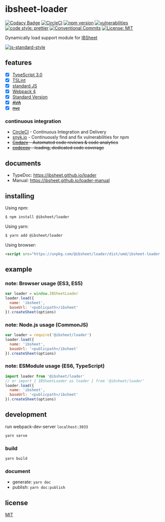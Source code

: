 # ibsheet-loader

[![Codacy Badge](https://api.codacy.com/project/badge/Grade/271223b5e7944ad4bc78cbed119924b5)](https://www.codacy.com/manual/ibsheet/loader?utm_source=github.com&amp;utm_medium=referral&amp;utm_content=ibsheet/loader&amp;utm_campaign=Badge_Grade)
[![CircleCI](https://circleci.com/gh/ibsheet/loader.svg?style=svg)](https://circleci.com/gh/ibsheet/loader)
[![npm version](https://badge.fury.io/js/%40ibsheet%2Floader.svg)](https://www.npmjs.com/package/@ibsheet/loader)
[![vulnerabilities](https://snyk.io/test/github/ibsheet/loader/badge.svg)](https://snyk.io/test/github/ibsheet/loader)
[![code style: prettier](https://img.shields.io/badge/code_style-prettier-ff69b4.svg)](https://github.com/prettier/prettier)
[![Conventional Commits](https://img.shields.io/badge/Conventional%20Commits-1.0.0-yellow.svg)](https://conventionalcommits.org)
[![License: MIT](https://img.shields.io/badge/License-MIT-green.svg)](https://opensource.org/licenses/MIT)

Dynamically load support module for [IBSheet](https://www.ibsheet.com)

[![js-standard-style](https://cdn.rawgit.com/standard/standard/master/badge.svg)](http://standardjs.com)

## features

* [x] [TypeScript 3.0](https://www.typescriptlang.org/docs/handbook/release-notes/typescript-3-0.html)
* [x] [TSLint](https://palantir.github.io/tslint/)
* [x] [standard JS](https://standardjs.com/)
* [x] [Webpack 4](https://webpack.js.org/)
* [x] [Standard Version](https://github.com/conventional-changelog/standard-version)
* [x] ~~[AVA](https://github.com/avajs/ava)~~
* [x] ~~[nyc](https://github.com/istanbuljs/nyc)~~

### continuous integration

* [CircleCI](https://circleci.com) - Continuous Integration and Delivery
* [snyk.io](https://snyk.io) - Continuously find and fix vulnerabilities for npm
* ~~[Codacy](https://www.codacy.com) - Automated code reviews & code analytics~~
* ~~[codecov](https://codecov.io) - leading, dedicated code coverage~~

## documents

* TypeDoc: <https://ibsheet.github.io/loader>
* Manual: <https://ibsheet.github.io/loader-manual>

## installing

Using npm:

```sh
$ npm install @ibsheet/loader
```

Using yarn:

```sh
$ yarn add @ibsheet/loader
```

Using browser:

```html
<script src="https://unpkg.com/@ibsheet/loader/dist/umd/ibsheet-loader.min.js"></script>
```

## example

### note: Browser usage (ES3, ES5)

```js
var loader = window.IBSheetLoader
loader.load({
  name: 'ibsheet',
  baseUrl: '<publicpath>/ibsheet'
}).createSheet(options)
```

### note: Node.js usage (CommonJS)

```js
var loader = require('@ibsheet/loader')
loader.load({
  name: 'ibsheet',
  baseUrl: '<publicpath>/ibsheet'
}).createSheet(options)
```

### note: ESModule usage (ES6, TypeScript)

```js
import loader from '@ibsheet/loader'
// or import { IBSheetLoader as loader } from '@ibsheet/loader'
loader.load({
  name: 'ibsheet',
  baseUrl: '<publicpath>/ibsheet'
}).createSheet(options)
```

## development

run webpack-dev-server `localhost:3033` 

```sh
yarn serve
```

### build

```sh
yarn build
```

### document

* generate: `yarn doc`
* publish: `yarn doc:publish`

## license

[MIT](./LICENSE)
